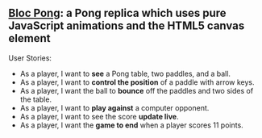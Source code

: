 ## [Bloc Pong](http://sahil-mehta-pong.s3-website-us-west-1.amazonaws.com): a Pong replica which uses pure JavaScript animations and the HTML5 canvas element

User Stories: 
* As a player, I want to **see** a Pong table, two paddles, and a ball.
* As a player, I want to **control the position** of a paddle with arrow keys.
* As a player, I want the ball to **bounce** off the paddles and two sides of the table.
* As a player, I want to **play against** a computer opponent.
* As a player, I want to see the score **update live**.
* As a player, I want the **game to end** when a player scores 11 points.